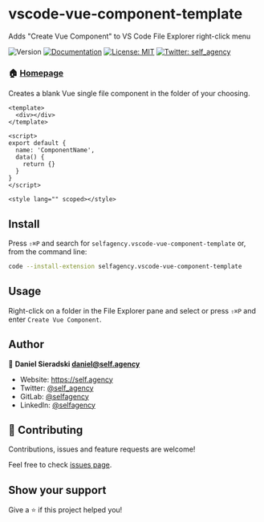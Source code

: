 # vscode-vue-component-template

Adds &#34;Create Vue Component&#34; to VS Code File Explorer right-click menu

![Version](https://img.shields.io/badge/version-0.1.1-blue.svg?cacheSeconds=2592000)
[![Documentation](https://img.shields.io/badge/documentation-yes-brightgreen.svg)](https://marketplace.visualstudio.com/items?itemName=selfagency.vue-component-template)
[![License: MIT](https://img.shields.io/badge/License-MIT-yellow.svg)](#)
[![Twitter: self_agency](https://img.shields.io/twitter/follow/self_agency.svg?style=social)](https://twitter.com/self_agency)

### 🏠 [Homepage](https://marketplace.visualstudio.com/items?itemName=selfagency.vue-component-template)

Creates a blank Vue single file component in the folder of your choosing.

```vue
<template>
  <div></div>
</template>

<script>
export default {
  name: 'ComponentName',
  data() {
    return {}
  }
}
</script>

<style lang="" scoped></style>
```

## Install

Press `⇧⌘P` and search for `selfagency.vscode-vue-component-template` or, from the command line:

```sh
code --install-extension selfagency.vscode-vue-component-template
```

## Usage

Right-click on a folder in the File Explorer pane and select or press `⇧⌘P` and enter `Create Vue Component`.

## Author

👤 **Daniel Sieradski <daniel@self.agency>**

- Website: https://self.agency
- Twitter: [@self_agency](https://twitter.com/selfagency_llc)
- GitLab: [@selfagency](https://gitlab.com/selfagency)
- LinkedIn: [@selfagency](https://linkedin.com/in/selfagency)

## 🤝 Contributing

Contributions, issues and feature requests are welcome!

Feel free to check [issues page](https://gitlab.com/selfagency/vscode-vue-component-template/issues).

## Show your support

Give a ⭐️ if this project helped you!
